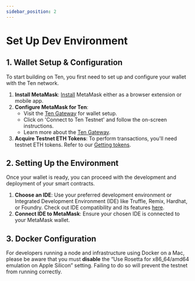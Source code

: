 ```yaml
---
sidebar_position: 2
---
```

# Set Up Dev Environment

## 1. Wallet Setup & Configuration

To start building on Ten, you first need to set up and configure your wallet with the Ten network.

1. **Install MetaMask**: [Install](https://metamask.io/download/) MetaMask either as a browser extension or mobile app.
2. **Configure MetaMask for Ten**:
   - Visit the [Ten Gateway](https://testnet.ten.xyz/) for wallet setup.
   - Click on 'Connect to Ten Testnet' and follow the on-screen instructions.
   - Learn more about the [Ten Gateway](/docs/tools-infrastructure/hosted-gateway).
3. **Acquire Testnet ETH Tokens**: To perform transactions, you'll need testnet ETH tokens. Refer to our [Getting tokens](/docs/getting-started/for-users/get-tokens).

## 2. Setting Up the Environment

Once your wallet is ready, you can proceed with the development and deployment of your smart contracts.

1. **Choose an IDE**: Use your preferred development environment or Integrated Development Environment (IDE) like Truffle, Remix, Hardhat, or Foundry. Check out IDE compatibility and its features [here](/docs/tools-infrastructure/compatible-tools).
2. **Connect IDE to MetaMask**: Ensure your chosen IDE is connected to your MetaMask wallet.

## 3. Docker Configuration

For developers running a node and infrastructure using Docker on a Mac, please be aware that you must **disable** the
“Use Rosetta for x86_64/amd64 emulation on Apple Silicon” setting. Failing to do so will prevent the testnet from running correctly.
